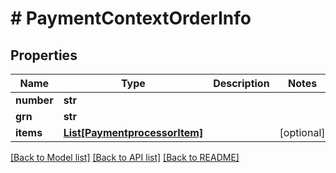 # # PaymentContextOrderInfo


## Properties 


Name | Type | Description | Notes
------------ | ------------- | ------------- | -------------
**number**| **str** |   |
**grn**| **str** |   |
**items**| [**List[PaymentprocessorItem]**](PaymentprocessorItem.md) |   | [optional]


[[Back to Model list]](../../README.md#models) [[Back to API list]](../../README.md#endpoints) [[Back to README]](../../README.md)

